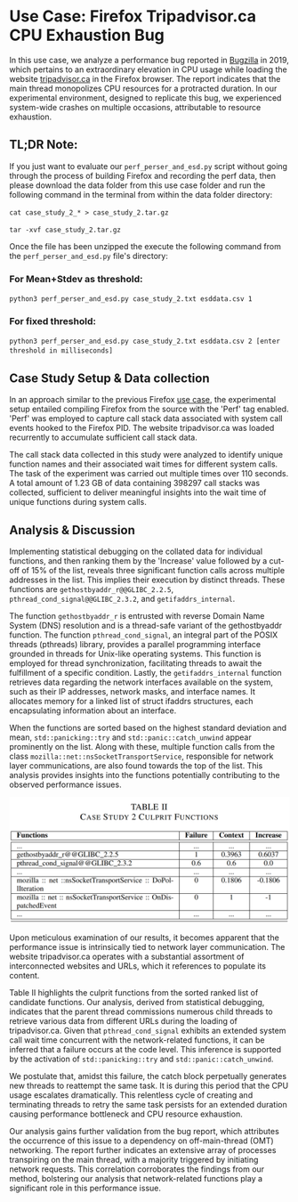 # Use Case: Firefox Tripadvisor.ca CPU Exhaustion Bug

In this use case, we analyze a performance bug reported in [Bugzilla](https://bugzilla.mozilla.org/show\_bug.cgi?id=1565019) in 2019, which pertains to an extraordinary elevation in CPU usage while loading the website [tripadvisor.ca](https://tripadvisor.ca) in the Firefox browser. The report indicates that the main thread monopolizes CPU resources for a protracted duration. In our experimental environment, designed to replicate this bug, we experienced system-wide crashes on multiple occasions, attributable to resource exhaustion.

## TL;DR Note:

If you just want to evaluate our `perf_perser_and_esd.py` script without going through the process of building Firefox and recording the perf data, then please download the data folder from this use case folder and run the following command in the terminal from within the data folder directory:

`cat case_study_2_* > case_study_2.tar.gz`

`tar -xvf case_study_2.tar.gz`

Once the file has been unzipped the execute the following command from the `perf_perser_and_esd.py` file's directory:

### For Mean+Stdev as threshold:
`python3 perf_perser_and_esd.py case_study_2.txt esddata.csv 1`

### For fixed threshold:
`python3 perf_perser_and_esd.py case_study_2.txt esddata.csv 2 [enter threshold in milliseconds]`


## Case Study Setup & Data collection

In an approach similar to the previous Firefox [use case](https://github.com/ak19qp/ICSME2023/tree/main/Use%20Cases/mozilla_firefox_bug_1), the experimental setup entailed compiling Firefox from the source with the 'Perf' tag enabled. 'Perf' was employed to capture call stack data associated with system call events hooked to the Firefox PID. The website tripadvisor.ca was loaded recurrently to accumulate sufficient call stack data.

The call stack data collected in this study were analyzed to identify unique function names and their associated wait times for different system calls. The task of the experiment was carried out multiple times over 110 seconds. A total amount of 1.23 GB of data containing 398297 call stacks was collected, sufficient to deliver meaningful insights into the wait time of unique functions during system calls.


## Analysis & Discussion

Implementing statistical debugging on the collated data for individual functions, and then ranking them by the 'Increase' value followed by a cut-off of 15% of the list, reveals three significant function calls across multiple addresses in the list. This implies their execution by distinct threads. These functions are `gethostbyaddr_r@@GLIBC_2.2.5`, `pthread_cond_signal@@GLIBC_2.3.2`, and `getifaddrs_internal`.

The function `gethostbyaddr_r` is entrusted with reverse Domain Name System (DNS) resolution and is a thread-safe variant of the gethostbyaddr function. The function `pthread_cond_signal`, an integral part of the POSIX threads (pthreads) library, provides a parallel programming interface grounded in threads for Unix-like operating systems. This function is employed for thread synchronization, facilitating threads to await the fulfillment of a specific condition. Lastly, the `getifaddrs_internal` function retrieves data regarding the network interfaces available on the system, such as their IP addresses, network masks, and interface names. It allocates memory for a linked list of struct ifaddrs structures, each encapsulating information about an interface.

When the functions are sorted based on the highest standard deviation and mean, `std::panicking::try` and `std::panic::catch_unwind` appear prominently on the list. Along with these, multiple function calls from the class `mozilla::net::nsSocketTransportService`, responsible for network layer communications, are also found towards the top of the list. This analysis provides insights into the functions potentially contributing to the observed performance issues.


![Table: Results](https://github.com/ak19qp/ICSME2023/blob/main/Use%20Cases/mozilla_firefox_bug_2/cs2_table.PNG)


Upon meticulous examination of our results, it becomes apparent that the performance issue is intrinsically tied to network layer communication. The website tripadvisor.ca operates with a substantial assortment of interconnected websites and URLs, which it references to populate its content.

Table II highlights the culprit functions from the sorted ranked list of candidate functions. Our analysis, derived from statistical debugging, indicates that the parent thread commissions numerous child threads to retrieve various data from different URLs during the loading of tripadvisor.ca. Given that `pthread_cond_signal` exhibits an extended system call wait time concurrent with the network-related functions, it can be inferred that a failure occurs at the code level. This inference is supported by the activation of `std::panicking::try` and `std::panic::catch_unwind`.

We postulate that, amidst this failure, the catch block perpetually generates new threads to reattempt the same task. It is during this period that the CPU usage escalates dramatically. This relentless cycle of creating and terminating threads to retry the same task persists for an extended duration causing performance bottleneck and CPU resource exhaustion.

Our analysis gains further validation from the bug report, which attributes the occurrence of this issue to a dependency on off-main-thread (OMT) networking. The report further indicates an extensive array of processes transpiring on the main thread, with a majority triggered by initiating network requests. This correlation corroborates the findings from our method, bolstering our analysis that network-related functions play a significant role in this performance issue.
